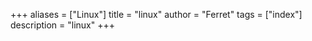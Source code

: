 +++
aliases = ["Linux"]
title = "linux"
author = "Ferret"
tags = ["index"]
description = "linux"
+++